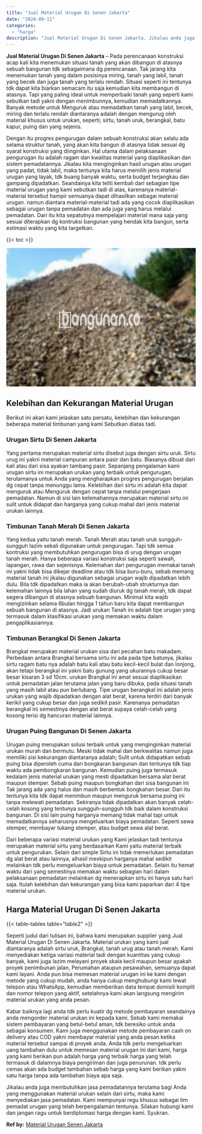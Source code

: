 ```yaml
---
title: "Jual Material Urugan Di Senen Jakarta"
date: "2024-09-11"
categories: 
  - "harga"
description: "Jual Material Urugan Di Senen Jakarta. Jikalau anda juga membutuhkan jasa pemadatannya terutama bagi Anda yang menggunakan material urukan selain dari sirtu,..."
---
```


**Jual Material Urugan Di Senen Jakarta** – Pada perencanaan konstruksi acap kali kita menemukan situasi tanah yang akan dibangun di atasnya sebuah bangunan tdk sebagaimana dg perencanaan. Tak jarang kita menemukan tanah yang dalam posisinya miring, tanah yang labil, tanah yang becek dan juga tanah yang terlalu rendah. Situasi seperti ini tentunya tdk dapat kita biarkan semacam itu saja kemudian kita membangun di atasnya. Tapi yang paling ideal untuk memperbaiki tanah yang seperti kami sebutkan tadi yakni dengan menimbunnya, kemudian memadatkannya. Banyak metode untuk Menguruk atau memadatkan tanah yang labil, becek, miring dan terlalu rendah diantaranya adalah dengan mengurug oleh material khusus untuk urukan, seperti; sirtu, tanah uruk, berangkal, batu kapur, puing dan yang sejenis.

Dengan itu progres pengurugan dalam sebuah konstruksi akan selalu ada selama struktur tanah, yang akan kita bangun di atasnya tidak sesuai dg syarat konstruksi yang diinginkan. Hal utama dalam pelaksanaan pengurugan itu adalah ragam dan kwalitas material yang diaplikasikan dan sistem pemadatannya. Jikalau kita menginginkan hasil urugan atau urugan yang padat, tidak labil, maka tentunya kita harus memilih jenis material urugan yang layak, tdk buang banyak waktu, serta budget terjangkau dan gampang dipadatkan. Seandainya kita teliti kembali dari sebagian tipe material urugan yang kami sebutkan tadi di atas, karenanya material-material tersebut hampir semuanya dapat dihasilkan sebagai material urugan. namun diantara material-material tadi ada yang cocok diaplikasikan sebagai urugan tanpa pemadatan dan ada juga yang harus melalui pemadatan. Dari itu kita sepatutnya mempelajari material mana saja yang sesuai diterapkan dg kontruksi bangunan yang hendak kita bangun, serta estimasi waktu yang kita targetkan.

{{< toc >}}

![Jual Material Urugan Di Senen Jakarta](/images/jual-urugan-44.png)

## Kelebihan dan Kekurangan Material Urugan

Berikut ini akan kami jelaskan satu persatu, kelebihan dan kekurangan beberapa material timbunan yang kami Sebutkan diatas tadi.

### Urugan Sirtu Di Senen Jakarta

Yang pertama merupakan material sirtu disebut juga dengan sirtu uruk. Sirtu urug ini yakni material campuran antara pasir dan batu. Biasanya dibuat dari kali atau dari sisa ayakan tambang pasir. Sepanjang pengalaman kami urugan sirtu ini merupakan urukan yang terbaik untuk pengurugan, terutamanya untuk Anda yang mengharapkan progres pengurugan berjalan dg cepat tanpa menunggu lama. Kelebihan dari sirtu ini adalah kita dapat menguruk atau Menguruk dengan cepat tanpa melalui pengerjaan pemadatan. Namun di sisi lain kelemahannya merupakan material sirtu ini sulit untuk didapat dan harganya yang cukup mahal dari jenis material urukan lainnya.

### Timbunan Tanah Merah Di Senen Jakarta

Yang kedua yaitu tanah merah. Tanah Merah atau tanah uruk sungguh-sungguh lazim sekali digunakan untuk pengurugan. Tapi tdk semua kontruksi yang membutuhkan pengurugan bisa di urug dengan urugan tanah merah. Hanya beberapa variasi konstruksi saja seperti sawah, lapangan, rawa dan sejenisnya. Kelemahan dari pengurugan memakai tanah ini yakni tidak bisa dikejar deadline atau tdk bisa buru-buru, sebab memang material tanah ini jikalau digunakan sebagai urugan wajib dipadatkan lebih dulu. Bila tdk dipadatkan maka ia akan berubah-ubah strukturnya dan kelemahan lainnya bila lahan yang sudah diuruk dg tanah merah, tdk dapat segera dibangun di atasnya sebuah bangunan. Minimal kita wajib mengizinkan selama 6bulan hingga 1 tahun baru kita dapat membangun sebuah bangunan di atasnya. Jadi urukan Tanah ini adalah tipe urugan yang termasuk dalam klasifikasi urukan yang memakan waktu dalam pengaplikasiannya.

### Timbunan Berangkal Di Senen Jakarta

Brangkal merupakan material urukan sisa dari pecahan batu makadam. Perbedaan antara Brangkal bersama sirtu ini ada pada tipe batunya, jikalau sirtu ragam batu nya adalah batu kali atau batu kecil-kecil bulat dan lonjong, akan tetapi berangkal ini yakni batu gunung yang ukurannya cukup besar besar kisaran 3 sd 10cm. urukan Brangkal ini amat sesuai diaplikasikan untuk pemadatan jalan terutama jalan yang baru dibuka, pada situasi tanah yang masih labil atau pun berlubang. Tipe urugan berangkal ini adalah jenis urukan yang wajib dipadatkan dengan alat berat, karena terdiri dari banyak kerikil yang cukup besar dan juga sedikit pasir. Karenanya pemadatan berangkal ini semestinya dengan alat berat supaya celah-celah yang kosong terisi dg hancuran material lainnya.

### Urugan Puing Bangunan Di Senen Jakarta

Urugan puing merupakan solusi terbaik untuk yang menginginkan material urukan murah dan bermutu. Meski tidak mahal dan berkwalitas namun juga memiliki sisi kekurangan diantaranya adalah; Sulit untuk didapatkan sebab puing bisa diperoleh cuma dari bongkaran bangunan dan tentunya tdk tiap waktu ada pembongkaran bangunan. Kemudian puing juga termasuk kedalam jenis material urukan yang mesti dipadatkan bersama alat berat maupun stemper. Sebab puing maupun bongkahan dari sisa bangunan ini Tak jarang ada yang halus dan masih berbentuk bongkahan besar. Dari itu tentunya kita tdk dapat menimbun maupun menguruk bersama puing ini tanpa melewati pemadatan. Sekiranya tidak dipadatkan akan banyak celah-celah kosong yang tentunya sungguh-sungguh tdk baik dalam konstruksi bangunan. Di sisi lain puing harganya memang tidak mahal tapi untuk memadatkannya seharusnya mengeluarkan biaya pemadatan. Seperti sewa stemper, membayar tukang stemper, atau budget sewa alat berat.

Dari beberapa variasi material urukan yang Kami jelaskan tadi tentunya merupakan material sirtu yang berdasarkan Kami yaitu material terbaik untuk pengurukan. Selain dari simple Sirtu ini tidak memerlukan pemadatan dg alat berat atau lainnya, alhasil meskipun harganya mahal sedikit melainkan tdk perlu mengeluarkan biaya untuk pemadatan. Selain itu hemat waktu dari yang semestinya memakan waktu sebagian hari dalam pelaksanaan pemadatan melainkan dg menerapkan sirtu ini hanya satu hari saja. Itulah kelebihan dan kekurangan yang bisa kami paparkan dari 4 tipe material urukan.

## Harga Material Urugan Di Senen Jakarta

{{< table-tables table="table2" >}}

Seperti judul dari tulisan ini, bahwa kami merupakan supplier yang Jual Material Urugan Di Senen Jakarta. Material urukan yang kami jual diantaranya adalah sirtu uruk, Brangkal, tanah urug atau tanah merah. Kami menyediakan ketiga variasi material tadi dengan kuantitas yang cukup banyak, kami juga lazim melayani proyek skala kecil maupun besar apakah proyek penimbunan jalan, Perumahan ataupun pesawahan, semuanya dapat kami layani. Anda pun bisa memesan material urugan ini ke kami dengan metode yang cukup mudah, anda hanya cukup menghubungi kami lewat telepon atau WhatsApp, kemudian memberikan data tempat domisili komplit dan nomor telepon yang aktif, setelahnya kami akan langsung mengirim material urukan yang anda pesan.

Kabar baiknya lagi anda tdk perlu kuatir dg metode pembayaran seandainya anda mengorder material urukan ini kepada kami. Sebab kami memakai sistem pembayaran yang betul-betul aman, tdk beresiko untuk anda sebagai konsumen. Kami juga menggunakan metode pembayaran cash on delivery atau COD yakni membayar material yang anda pesan ketika material tersebut sampai di proyek anda. Anda tdk perlu mengeluarkan uang tambahan dulu untuk memesan material urugan ini dari kami, harga yang kami berikan pun adalah harga yang terbaik harga yang telah termasuk di dalamnya biaya pengiriman dan juga penurunan. tdk perlu cemas akan ada budget tambahan sebab harga yang kami berikan yakni satu harga tanpa ada tambahan biaya apa saja.

Jikalau anda juga membutuhkan jasa pemadatannya terutama bagi Anda yang menggunakan material urukan selain dari sirtu, maka kami menyediakan jasa pemadatan. Kami mempunyai regu khusus sebagai tim pemadat urugan yang telah berpengalaman tentunya. Silakan hubungi kami dan jangan ragu untuk berdiplomasi harga dengan kami. Syukran.

**Ref by:** [Material Urugan Senen Jakarta](https://id.wikipedia.org/wiki/Material)
